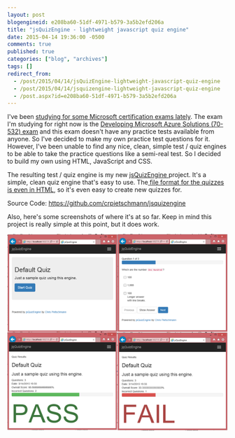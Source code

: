 ```yaml
---
layout: post
blogengineid: e208ba60-51df-4971-b579-3a5b2efd206a
title: "jsQuizEngine - lightweight javascript quiz engine"
date: 2015-04-14 19:36:00 -0500
comments: true
published: true
categories: ["blog", "archives"]
tags: []
redirect_from: 
  - /post/2015/04/14/jsQuizEngine-lightweight-javascript-quiz-engine
  - /post/2015/04/14/jsquizengine-lightweight-javascript-quiz-engine
  - /post.aspx?id=e208ba60-51df-4971-b579-3a5b2efd206a
---
```

<!-- more -->

I've been <a href="http://blogs.perficient.com/microsoft/2015/04/become-a-microsoft-certified-specialist-with-html5-js-css3/">studying for some Microsoft certification exams lately</a>. The exam I'm studying for right now is the <a href="https://www.microsoft.com/learning/en-us/exam-70-532.aspx">Developing Microsoft Azure Solutions (70-532) exam</a> and this exam doesn't have any practice tests available from anyone. So I've decided to make my own practice test questions for it. However, I've been unable to find any nice, clean, simple test / quiz engines to be able to take the practice questions like a semi-real test. So I decided to build my own using HTML, JavaScript and CSS.

The resulting test / quiz engine is my new <a href="https://github.com/crpietschmann/jsquizengine">jsQuizEngine </a>project. It's a simple, clean quiz engine that's easy to use. The<a href="https://github.com/crpietschmann/jsQuizEngine/blob/master/src/quiz/default.htm"> file format for the quizzes is even in HTML</a>, so it's even easy to create new quizzes for.

Source Code: <a href="https://github.com/crpietschmann/jsquizengine">https://github.com/crpietschmann/jsquizengine</a>

Also, here's some screenshots of where it's at so far. Keep in mind this project is really simple at this point, but it does work.

<img src="/images/posts/2015/04/jsQuizEngineScreenshots.png" alt="" />
